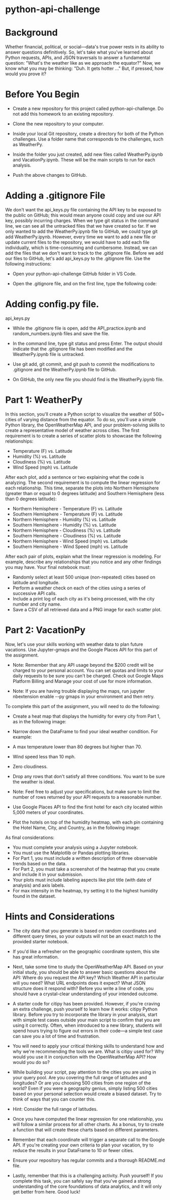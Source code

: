 # python-api-challenge

# Background
Whether financial, political, or social—data's true power rests in its ability to answer questions definitively. So, let's take what you've learned about Python requests, APIs, and JSON traversals to answer a fundamental question: "What's the weather like as we approach the equator?"
Now, we know what you may be thinking: "Duh. It gets hotter ..."
But, if pressed, how would you prove it?

# Before You Begin


- Create a new repository for this project called python-api-challenge. Do not add this homework to an existing repository.


- Clone the new repository to your computer.


- Inside your local Git repository, create a directory for both of the Python challenges. Use a folder name that corresponds to the challenges, such as WeatherPy.


- Inside the folder you just created, add new files called WeatherPy.ipynb and VacationPy.ipynb. These will be the main scripts to run for each analysis.


- Push the above changes to GitHub.



# Adding a .gitignore File
We don't want the api_keys.py file containing the API key to be exposed to the public on GitHub; this would mean anyone could copy and use our API key, possibly incurring charges.
When we type git status in the command line, we can see all the untracked files that we have created so far.
If we only wanted to add the WeatherPy.ipynb file to GitHub, we could type git add WeatherPy.ipynb. However, every time we want to add a new file or update current files to the repository, we would have to add each file individually, which is time-consuming and cumbersome. Instead, we can add the files that we don't want to track to the .gitignore file.
Before we add our files to GitHub, let's add api_keys.py to the .gitignore file. Use the following instructions:


- Open your python-api-challenge GitHub folder in VS Code.


- Open the .gitignore file, and on the first line, type the following code:



# Adding config.py file.
api_keys.py




- While the .gitignore file is open, add the API_practice.ipynb and random_numbers.ipynb files and save the file.


- In the command line, type git status and press Enter. The output should indicate that the .gitignore file has been modified and the WeatherPy.ipynb file is untracked.


- Use git add, git commit, and git push to commit the modifications to .gitignore and the WeatherPy.ipynb file to GitHub.


- On GitHub, the only new file you should find is the WeatherPy.ipynb file.

# Part 1: WeatherPy
In this section, you'll create a Python script to visualize the weather of 500+ cities of varying distance from the equator. To do so, you'll use a simple Python library, the OpenWeatherMap API, and your problem-solving skills to create a representative model of weather across cities.
The first requirement is to create a series of scatter plots to showcase the following relationships:

- Temperature (F) vs. Latitude
- Humidity (%) vs. Latitude
- Cloudiness (%) vs. Latitude
- Wind Speed (mph) vs. Latitude

After each plot, add a sentence or two explaining what the code is analyzing.
The second requirement is to compute the linear regression for each relationship. This time, separate the plots into Northern Hemisphere (greater than or equal to 0 degrees latitude) and Southern Hemisphere (less than 0 degrees latitude):

- Northern Hemisphere - Temperature (F) vs. Latitude
- Southern Hemisphere - Temperature (F) vs. Latitude
- Northern Hemisphere - Humidity (%) vs. Latitude
- Southern Hemisphere - Humidity (%) vs. Latitude
- Northern Hemisphere - Cloudiness (%) vs. Latitude
- Southern Hemisphere - Cloudiness (%) vs. Latitude
- Northern Hemisphere - Wind Speed (mph) vs. Latitude
- Southern Hemisphere - Wind Speed (mph) vs. Latitude

After each pair of plots, explain what the linear regression is modeling. For example, describe any relationships that you notice and any other findings you may have.
Your final notebook must:

- Randomly select at least 500 unique (non-repeated) cities based on latitude and longitude.
- Perform a weather check on each of the cities using a series of successive API calls.
- Include a print log of each city as it's being processed, with the city number and city name.
- Save a CSV of all retrieved data and a PNG image for each scatter plot.


# Part 2: VacationPy
Now, let's use your skills working with weather data to plan future vacations. Use Jupyter-gmaps and the Google Places API for this part of the assignment.


- Note: Remember that any API usage beyond the $200 credit will be charged to your personal account. You can set quotas and limits to your daily requests to be sure you can't be charged. Check out Google Maps Platform Billing and Manage your cost of use for more information.


- Note: If you are having trouble displaying the maps, run jupyter nbextension enable --py gmaps in your environment and then retry.


To complete this part of the assignment, you will need to do the following:


- Create a heat map that displays the humidity for every city from Part 1, as in the following image:



- Narrow down the DataFrame to find your ideal weather condition. For example:


- A max temperature lower than 80 degrees but higher than 70.


- Wind speed less than 10 mph.


- Zero cloudiness.


- Drop any rows that don't satisfy all three conditions. You want to be sure the weather is ideal.


- Note: Feel free to adjust your specifications, but make sure to limit the number of rows returned by your API requests to a reasonable number.




- Use Google Places API to find the first hotel for each city located within 5,000 meters of your coordinates.


- Plot the hotels on top of the humidity heatmap, with each pin containing the Hotel Name, City, and Country, as in the following image:



As final considerations:

- You must complete your analysis using a Jupyter notebook.
- You must use the Matplotlib or Pandas plotting libraries.
- For Part 1, you must include a written description of three observable trends based on the data.
- For Part 2, you must take a screenshot of the heatmap that you create and include it in your submission.
- Your plots must include labeling aspects like plot title (with date of analysis) and axis labels.
- For max intensity in the heatmap, try setting it to the highest humidity found in the dataset.


# Hints and Considerations


- The city data that you generate is based on random coordinates and different query times, so your outputs will not be an exact match to the provided starter notebook.


- If you'd like a refresher on the geographic coordinate system, this site has great information.


- Next, take some time to study the OpenWeatherMap API. Based on your initial study, you should be able to answer basic questions about the API: Where do you request the API key? Which Weather API in particular will you need? What URL endpoints does it expect? What JSON structure does it respond with? Before you write a line of code, you should have a crystal-clear understanding of your intended outcome.


- A starter code for citipy has been provided. However, if you're craving an extra challenge, push yourself to learn how it works: citipy Python library. Before you try to incorporate the library in your analysis, start with simple test cases outside your main script to confirm that you are using it correctly. Often, when introduced to a new library, students will spend hours trying to figure out errors in their code—a simple test case can save you a lot of time and frustration.


- You will need to apply your critical thinking skills to understand how and why we're recommending the tools we are. What is citipy used for? Why would you use it in conjunction with the OpenWeatherMap API? How would you do so?


- While building your script, pay attention to the cities you are using in your query pool. Are you covering the full range of latitudes and longitudes? Or are you choosing 500 cities from one region of the world? Even if you were a geography genius, simply listing 500 cities based on your personal selection would create a biased dataset. Try to think of ways that you can counter this.


- Hint: Consider the full range of latitudes.



- Once you have computed the linear regression for one relationship, you will follow a similar process for all other charts. As a bonus, try to create a function that will create these charts based on different parameters.


- Remember that each coordinate will trigger a separate call to the Google API. If you're creating your own criteria to plan your vacation, try to reduce the results in your DataFrame to 10 or fewer cities.


- Ensure your repository has regular commits and a thorough README.md file.


- Lastly, remember that this is a challenging activity. Push yourself! If you complete this task, you can safely say that you've gained a strong understanding of the core foundations of data analytics, and it will only get better from here. Good luck!
